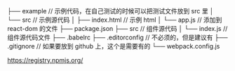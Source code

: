 ├── example // 示例代码，在自己测试的时候可以把测试文件放到 src 里
│ └── src // 示例源代码
│ ├── index.html // 示例 html
│ └── app.js // 添加到 react-dom 的文件
├── package.json
├── src // 组件源代码
│ └── index.js // 组件源代码文件
├── .babelrc
├── .editorconfig // 不必须的，但是建议有
├── .gitignore // 如果要放到 github 上，这个是需要有的
└── webpack.config.js

https://registry.npmjs.org/
